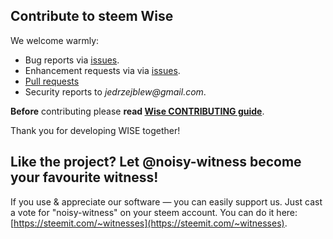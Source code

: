 
## Contribute to steem Wise

We welcome warmly:

- Bug reports via [issues](https://github.com/{githubOrgName}/{repositoryName}).
- Enhancement requests via via [issues](https://github.com/{githubOrgName}/{repositoryName}/issues).
- [Pull requests](https://github.com/{githubOrgName}/{repositoryName}/pulls)
- Security reports to _jedrzejblew@gmail.com_.

**Before** contributing please **read [Wise CONTRIBUTING guide](https://github.com/{githubOrgName}/steem-wise-core/blob/master/CONTRIBUTING.md)**.

Thank you for developing WISE together!



## Like the project? Let @noisy-witness become your favourite witness!

If you use & appreciate our software — you can easily support us. Just cast a vote for "noisy-witness" on your steem account. You can do it here: [https://steemit.com/~witnesses](https://steemit.com/~witnesses).

